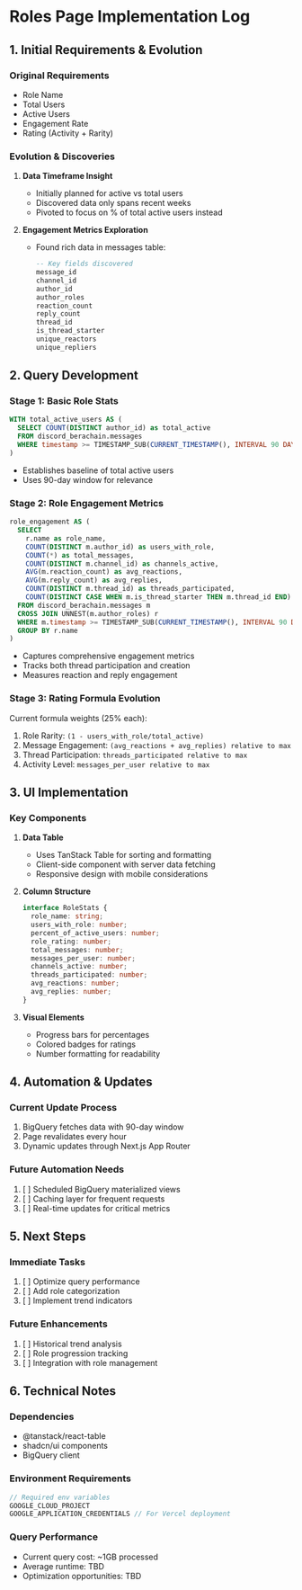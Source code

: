 # **Roles Page Implementation Log**

## **1. Initial Requirements & Evolution**

### Original Requirements
- Role Name
- Total Users
- Active Users
- Engagement Rate
- Rating (Activity + Rarity)

### Evolution & Discoveries
1. **Data Timeframe Insight**
   - Initially planned for active vs total users
   - Discovered data only spans recent weeks
   - Pivoted to focus on % of total active users instead

2. **Engagement Metrics Exploration**
   - Found rich data in messages table:
     ```sql
     -- Key fields discovered
     message_id
     channel_id
     author_id
     author_roles
     reaction_count
     reply_count
     thread_id
     is_thread_starter
     unique_reactors
     unique_repliers
     ```

## **2. Query Development**

### Stage 1: Basic Role Stats
```sql
WITH total_active_users AS (
  SELECT COUNT(DISTINCT author_id) as total_active 
  FROM discord_berachain.messages 
  WHERE timestamp >= TIMESTAMP_SUB(CURRENT_TIMESTAMP(), INTERVAL 90 DAY)
)
```
- Establishes baseline of total active users
- Uses 90-day window for relevance

### Stage 2: Role Engagement Metrics
```sql
role_engagement AS (
  SELECT 
    r.name as role_name,
    COUNT(DISTINCT m.author_id) as users_with_role,
    COUNT(*) as total_messages,
    COUNT(DISTINCT m.channel_id) as channels_active,
    AVG(m.reaction_count) as avg_reactions,
    AVG(m.reply_count) as avg_replies,
    COUNT(DISTINCT m.thread_id) as threads_participated,
    COUNT(DISTINCT CASE WHEN m.is_thread_starter THEN m.thread_id END) as threads_started
  FROM discord_berachain.messages m
  CROSS JOIN UNNEST(m.author_roles) r
  WHERE m.timestamp >= TIMESTAMP_SUB(CURRENT_TIMESTAMP(), INTERVAL 90 DAY)
  GROUP BY r.name
)
```
- Captures comprehensive engagement metrics
- Tracks both thread participation and creation
- Measures reaction and reply engagement

### Stage 3: Rating Formula Evolution
Current formula weights (25% each):
1. Role Rarity: `(1 - users_with_role/total_active)`
2. Message Engagement: `(avg_reactions + avg_replies) relative to max`
3. Thread Participation: `threads_participated relative to max`
4. Activity Level: `messages_per_user relative to max`

## **3. UI Implementation**

### Key Components
1. **Data Table**
   - Uses TanStack Table for sorting and formatting
   - Client-side component with server data fetching
   - Responsive design with mobile considerations

2. **Column Structure**
   ```typescript
   interface RoleStats {
     role_name: string;
     users_with_role: number;
     percent_of_active_users: number;
     role_rating: number;
     total_messages: number;
     messages_per_user: number;
     channels_active: number;
     threads_participated: number;
     avg_reactions: number;
     avg_replies: number;
   }
   ```

3. **Visual Elements**
   - Progress bars for percentages
   - Colored badges for ratings
   - Number formatting for readability

## **4. Automation & Updates**

### Current Update Process
1. BigQuery fetches data with 90-day window
2. Page revalidates every hour
3. Dynamic updates through Next.js App Router

### Future Automation Needs
1. [ ] Scheduled BigQuery materialized views
2. [ ] Caching layer for frequent requests
3. [ ] Real-time updates for critical metrics

## **5. Next Steps**

### Immediate Tasks
1. [ ] Optimize query performance
2. [ ] Add role categorization
3. [ ] Implement trend indicators

### Future Enhancements
1. [ ] Historical trend analysis
2. [ ] Role progression tracking
3. [ ] Integration with role management

## **6. Technical Notes**

### Dependencies
- @tanstack/react-table
- shadcn/ui components
- BigQuery client

### Environment Requirements
```typescript
// Required env variables
GOOGLE_CLOUD_PROJECT
GOOGLE_APPLICATION_CREDENTIALS // For Vercel deployment
```

### Query Performance
- Current query cost: ~1GB processed
- Average runtime: TBD
- Optimization opportunities: TBD
